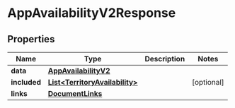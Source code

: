 

# AppAvailabilityV2Response


## Properties

| Name | Type | Description | Notes |
|------------ | ------------- | ------------- | -------------|
|**data** | [**AppAvailabilityV2**](AppAvailabilityV2.md) |  |  |
|**included** | [**List&lt;TerritoryAvailability&gt;**](TerritoryAvailability.md) |  |  [optional] |
|**links** | [**DocumentLinks**](DocumentLinks.md) |  |  |



